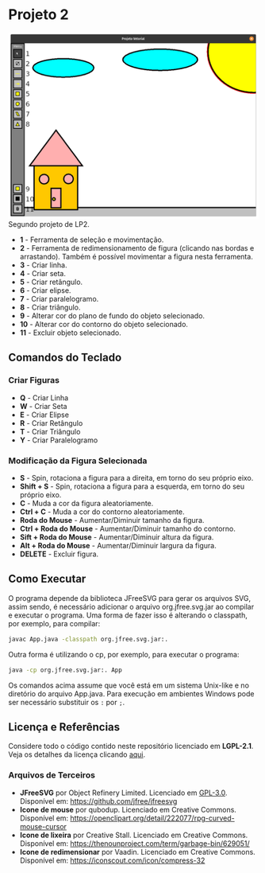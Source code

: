 # Projeto 2
![Captura de Tela](./captura_de_tela.png)
Segundo projeto de LP2.
- **1** - Ferramenta de seleção e movimentação.
- **2** - Ferramenta de redimensionamento de figura (clicando nas bordas e arrastando). Também é possível movimentar a figura nesta ferramenta.
- **3** - Criar linha.
- **4** - Criar seta.
- **5** - Criar retângulo.
- **6** - Criar elipse.
- **7** - Criar paralelogramo.
- **8** - Criar triângulo.
- **9** - Alterar cor do plano de fundo do objeto selecionado.
- **10** - Alterar cor do contorno do objeto selecionado.
- **11** - Excluir objeto selecionado.
## Comandos do Teclado
### Criar Figuras ###
- **Q** - Criar Linha
- **W** - Criar Seta
- **E** - Criar Elipse
- **R** - Criar Retângulo
- **T** - Criar Triângulo
- **Y** - Criar Paralelogramo

### Modificação da Figura Selecionada ###
- **S** - Spin, rotaciona a figura para a direita, em torno do seu próprio eixo.
- **Shift + S** - Spin, rotaciona a figura para a esquerda, em torno do seu próprio eixo.
- **C** - Muda a cor da figura aleatoriamente.
- **Ctrl + C** - Muda a cor do contorno aleatoriamente.
- **Roda do Mouse** - Aumentar/Diminuir tamanho da figura.
- **Ctrl + Roda do Mouse** - Aumentar/Diminuir tamanho do contorno.
- **Sift + Roda do Mouse** - Aumentar/Diminuir altura da figura.
- **Alt + Roda do Mouse** - Aumentar/Diminuir largura da figura.
- **DELETE** - Excluir figura.

## Como Executar
O programa depende da biblioteca JFreeSVG para gerar os arquivos SVG, assim sendo, é necessário adicionar o arquivo org.jfree.svg.jar ao compilar e executar o programa. 
Uma forma de fazer isso é alterando o classpath, por exemplo, para compilar:
```bash
javac App.java -classpath org.jfree.svg.jar:.
```
Outra forma é utilizando o cp, por exemplo, para executar o programa:
```bash
java -cp org.jfree.svg.jar:. App
```
Os comandos acima assume que você está em um sistema Unix-like e no diretório do arquivo App.java. Para execução em ambientes Windows pode ser necessário substituir os ```:``` por ```;```.
## Licença e Referências
Considere todo o código contido neste repositório licenciado em **LGPL-2.1**. Veja os detalhes da licença clicando [aqui](https://github.com/FaelLiberatori/LP2/blob/main/LICENSE).
### Arquivos de Terceiros
- **JFreeSVG** por Object Refinery Limited. Licenciado em [GPL-3.0](https://github.com/jfree/jfreesvg/blob/master/LICENSE). Disponível em: https://github.com/jfree/jfreesvg
- **Icone de mouse** por qubodup. Licenciado em Creative Commons. Disponível em: https://openclipart.org/detail/222077/rpg-curved-mouse-cursor
- **Icone de lixeira** por Creative Stall. Licenciado em Creative Commons. Disponível em: https://thenounproject.com/term/garbage-bin/629051/
- **Icone de redimensionar** por Vaadin. Licenciado em Creative Commons. Disponível em: https://iconscout.com/icon/compress-32
